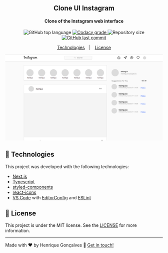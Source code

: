 <h2 align="center">Clone UI Instagram</h2>
<h4 align="center">
  Clone of the Instagram web interface
</h4>

<p align="center">
  <img alt="GitHub top language" src="https://img.shields.io/github/languages/top/Henrique82g/clone-instagram.svg?style=for-the-badge">

  <a href="https://www.codacy.com/app/Henrique82g/clone-instagram?utm_source=github.com&amp;utm_medium=referral&amp;utm_content=Henrique82g/clone-instagram&amp;utm_campaign=Badge_Grade">
    <img alt="Codacy grade" src="https://img.shields.io/codacy/grade/4997e01df18f4441aae384fc60aa4daa.svg?style=for-the-badge">
  </a>

  <img alt="Repository size" src="https://img.shields.io/github/repo-size/Henrique82g/clone-instagram.svg?style=for-the-badge">
  <a href="https://github.com/Henrique82g/clone-instagram/commits/main">
    <img alt="GitHub last commit" src="https://img.shields.io/github/last-commit/Henrique82g/clone-instagram.svg?style=for-the-badge">
  </a>
</p>

<p align="center">
  <a href="#rocket-technologies">Technologies</a>&nbsp;&nbsp;&nbsp;|&nbsp;&nbsp;&nbsp;
  <a href="#memo-license">License</a>
</p>

<p align="center">
   <img alt="GitHub" src=".github/bg.png">
</p>

## :rocket: Technologies

This project was developed with the following technologies:

- [Next.js](https://nextjs.org/)
- [Typescript][ts]
- [styled-components](https://www.styled-components.com/)
- [react-icons](https://react-icons.github.io/react-icons/)
- [VS Code][vscode] with [EditorConfig][vceditconfig] and [ESLint][vceslint]

## :memo: License

This project is under the MIT license. See the [LICENSE](https://github.com/Henrique82g/clone-instagram/blob/master/LICENSE) for more information.

---

Made with ♥ by Henrique Gonçalves :wave: [Get in touch!](https://www.linkedin.com/in/henriquegoncalvesg/)

[ts]: https://www.typescriptlang.org
[vscode]: https://code.visualstudio.com/
[yarn]: https://yarnpkg.com/
[vceditconfig]: https://marketplace.visualstudio.com/items?itemName=EditorConfig.EditorConfig
[vceslint]: https://marketplace.visualstudio.com/items?itemName=dbaeumer.vscode-eslint
